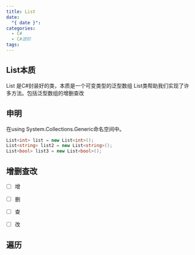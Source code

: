 ```yaml
---
title: List
date:
  "{ date }": 
categories:
  - C#
  - C#进阶
tags:
---
```


## List本质
List 是C#封装好的类，本质是一个可变类型的泛型数组
List类帮助我们实现了许多方法。包括泛型数组的增删查改
## 申明
在using System.Collections.Generic命名空间中。
```C#
List<int> list = new List<int>();
List<string> list2 = new List<string>();
List<bool> list3 = new List<bool>();
```
## 增删查改
- [ ] 增

- [ ] 删

- [ ] 查

- [ ] 改





## 遍历
